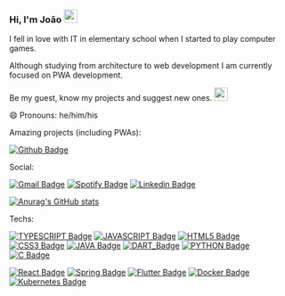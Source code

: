 ### Hi, I'm João <img width="24px" src="https://img.icons8.com/dusk/64/000000/v-live.png"/>

I fell in love with IT in elementary school when I started to play computer games. 

Although studying from architecture to web development I am currently focused on PWA development.

Be my guest, know my projects and suggest new ones. <img width="24px" src="https://img.icons8.com/plasticine/100/000000/idea.png"/>

😄 Pronouns: he/him/his

Amazing projects (including PWAs):

[![Github Badge](https://img.shields.io/badge/GitHub-100000?style=for-the-badge&logo=github&logoColor=white&link=https://github.com/petcomputacaoufrgs/)](https://github.com/petcomputacaoufrgs/)

Social:

[![Gmail Badge](https://img.shields.io/badge/Gmail-D14836?style=for-the-badge&logo=gmail&logoColor=white&link=mailto:jpedross1999@gmail.com)](mailto:jpedross1999@gmail.com)
[![Spotify Badge](https://img.shields.io/badge/Spotify-1ED760?&style=for-the-badge&logo=spotify&logoColor=white&link=https://open.spotify.com/user/21nhwoarbqw26ryoauqfrot5i?si=8e8FSM77RUuQIUV_76S_bg)](https://open.spotify.com/user/21nhwoarbqw26ryoauqfrot5i?si=8e8FSM77RUuQIUV_76S_bg)
[![Linkedin Badge](https://img.shields.io/badge/LinkedIn-0077B5?style=for-the-badge&logo=linkedin&logoColor=white&link=https://www.linkedin.com/in/jo%C3%A3o-pedro-s-39abb4115/)](https://www.linkedin.com/in/jo%C3%A3o-pedro-s-39abb4115/)

[![Anurag's GitHub stats](https://github-readme-stats.vercel.app/api?username=JPedroSilveira&show_icons=true&theme=material-palenight&hide_border=true&hide_title=true&count_private=true&bg_color=0D1117)](https://github.com/anuraghazra/github-readme-stats)

Techs:

[![TYPESCRIPT Badge](https://img.shields.io/badge/TypeScript-007ACC?style=for-the-badge&logo=typescript&logoColor=white)](https://www.typescriptlang.org/)
[![JAVASCRIPT Badge](https://img.shields.io/badge/JavaScript-F7DF1E?style=for-the-badge&logo=javascript&logoColor=black)](https://developer.mozilla.org/en-US/docs/Web/JavaScript)
[![HTML5 Badge](https://img.shields.io/badge/HTML5-E34F26?style=for-the-badge&logo=html5&logoColor=white)](https://developer.mozilla.org/en-US/docs/Glossary/HTML5)
[![CSS3 Badge](https://img.shields.io/badge/CSS3-1572B6?style=for-the-badge&logo=css3&logoColor=white)](https://developer.mozilla.org/en-US/docs/Web/CSS)
[![JAVA Badge](https://img.shields.io/badge/Java-ED8B00?style=for-the-badge&logo=java&logoColor=white)](https://www.java.com/pt-BR/)
[![DART_Badge](https://img.shields.io/badge/Dart-0175C2?style=for-the-badge&logo=dart&logoColor=white)](https://dart.dev/)
[![PYTHON Badge](https://img.shields.io/badge/Python-3776AB?style=for-the-badge&logo=python&logoColor=white)](https://www.python.org/)
[![C Badge](https://img.shields.io/badge/C-00599C?style=for-the-badge&logo=c&logoColor=white)](https://en.wikipedia.org/wiki/C_(programming_language))

[![React Badge](https://img.shields.io/badge/React-20232A?style=for-the-badge&logo=react&logoColor=61DAFB)](https://reactjs.org/)
[![Spring Badge](https://img.shields.io/badge/Spring-6DB33F?style=for-the-badge&logo=spring&logoColor=white)](https://spring.io/)
[![Flutter Badge](https://img.shields.io/badge/Flutter-02569B?style=for-the-badge&logo=flutter&logoColor=white)](https://flutter.dev/)
[![Docker Badge](https://img.shields.io/badge/Docker-2CA5E0?style=for-the-badge&logo=docker&logoColor=white)](https://www.docker.com/)
[![Kubernetes Badge](https://img.shields.io/badge/kubernetes-326ce5.svg?&style=for-the-badge&logo=kubernetes&logoColor=white)](https://kubernetes.io/)
